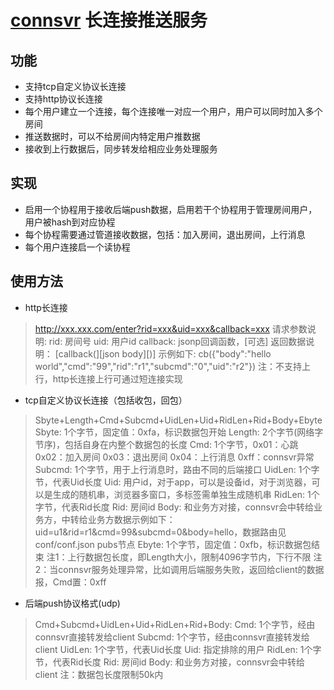 # [connsvr](http://github.com/simplejia/connsvr) 长连接推送服务
## 功能
* 支持tcp自定义协议长连接
* 支持http协议长连接
* 每个用户建立一个连接，每个连接唯一对应一个用户，用户可以同时加入多个房间
* 推送数据时，可以不给房间内特定用户推数据
* 接收到上行数据后，同步转发给相应业务处理服务

## 实现
* 启用一个协程用于接收后端push数据，启用若干个协程用于管理房间用户，用户被hash到对应协程
* 每个协程需要通过管道接收数据，包括：加入房间，退出房间，上行消息
* 每个用户连接启一个读协程

## 使用方法
* http长连接
> http://xxx.xxx.com/enter?rid=xxx&uid=xxx&callback=xxx
请求参数说明:
rid: 房间号
uid: 用户id
callback: jsonp回调函数，[可选]
返回数据说明：
[callback(][json body][)]
示例如下: cb({"body":"hello world","cmd":"99","rid":"r1","subcmd":"0","uid":"r2"})
注：不支持上行，http长连接上行可通过短连接实现

* tcp自定义协议长连接（包括收包，回包）
> Sbyte+Length+Cmd+Subcmd+UidLen+Uid+RidLen+Rid+Body+Ebyte
Sbyte: 1个字节，固定值：0xfa，标识数据包开始
Length: 2个字节(网络字节序)，包括自身在内整个数据包的长度
Cmd: 1个字节，0x01：心跳 0x02：加入房间 0x03：退出房间 0x04：上行消息 0xff：connsvr异常
Subcmd: 1个字节，用于上行消息时，路由不同的后端接口
UidLen: 1个字节，代表Uid长度
Uid: 用户id，对于app，可以是设备id，对于浏览器，可以是生成的随机串，浏览器多窗口，多标签需单独生成随机串
RidLen: 1个字节，代表Rid长度
Rid: 房间id
Body: 和业务方对接，connsvr会中转给业务方，中转给业务方数据示例如下：uid=u1&rid=r1&cmd=99&subcmd=0&body=hello，数据路由见conf/conf.json pubs节点
Ebyte: 1个字节，固定值：0xfb，标识数据包结束
注1：上行数据包长度，即Length大小，限制4096字节内，下行不限
注2：当connsvr服务处理异常，比如调用后端服务失败，返回给client的数据报，Cmd置：0xff

* 后端push协议格式(udp)
> Cmd+Subcmd+UidLen+Uid+RidLen+Rid+Body:
Cmd: 1个字节，经由connsvr直接转发给client
Subcmd: 1个字节，经由connsvr直接转发给client
UidLen: 1个字节，代表Uid长度
Uid: 指定排除的用户
RidLen: 1个字节，代表Rid长度
Rid: 房间id
Body: 和业务方对接，connsvr会中转给client
注：数据包长度限制50k内

